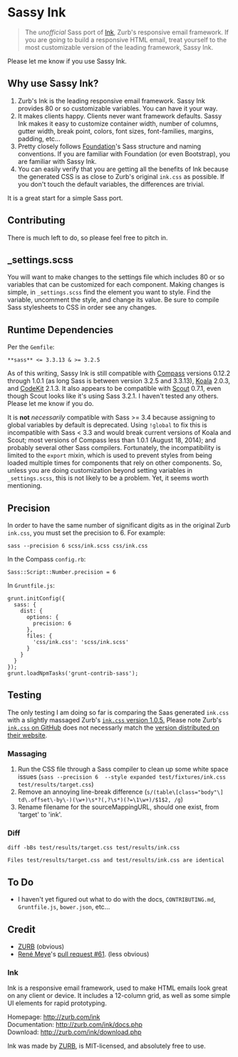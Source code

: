 # Sassy Ink

> The *unofficial* Sass port of [Ink](http://zurb.com/ink), Zurb's responsive email framework. If you are going to build a responsive HTML email, treat yourself to the most customizable version of the leading framework, Sassy Ink.

Please let me know if you use Sassy Ink.

## Why use Sassy Ink?

1. Zurb's Ink is the leading responsive email framework. Sassy Ink provides 80 or so customizable variables. You can have it your way. 
1. It makes clients happy. Clients never want framework defaults. Sassy Ink makes it easy to customize container width, number of columns, gutter width, break point, colors, font sizes, font-families, margins, padding, etc... 
1. Pretty closely follows [Foundation](http://foundation.zurb.com/)'s Sass structure and naming conventions. If you are familiar with Foundation (or even Bootstrap), you are familiar with Sassy Ink.
1. You can easily verify that you are getting all the benefits of Ink because the generated CSS is as close to Zurb's original `ink.css` as possible. If you don't touch the default variables, the differences are trivial.

It is a great start for a simple Sass port. 

## Contributing

There is much left to do, so please feel free to pitch in.


## _settings.scss

You will want to make changes to the settings file which includes 80 or so variables that can be customized for each component. Making changes is simple, in `_settings.scss` find the element you want to style. Find the variable, uncomment the style, and change its value. Be sure to compile Sass stylesheets to CSS in order see any changes.

## Runtime Dependencies

Per the `Gemfile`:

	**sass** <= 3.3.13 & >= 3.2.5

As of this writing, Sassy Ink is still compatible with [Compass](http://compass-style.org/) versions 0.12.2 through 1.0.1 (as long Sass is between version 3.2.5 and 3.3.13), [Koala](http://koala-app.com/) 2.0.3, and [CodeKit](https://incident57.com/codekit/) 2.1.3. It also appears to be compatible with [Scout](http://mhs.github.io/scout-app/) 0.7.1, even though Scout looks like it's using Sass 3.2.1. I haven't tested any others. Please let me know if you do.

It is **not** *necessarily* compatible with Sass >= 3.4 because assigning to global variables by default is deprecated. Using `!global` to fix this is incompatible with Sass < 3.3 and would break current versions of Koala and Scout; most versions of Compass less than 1.0.1 (August 18, 2014); and probably several other Sass compilers. Fortunately, the incompatibility is limited to the `export` mixin, which is used to prevent styles from being loaded multiple times for components that rely on other components. So, unless you are doing customization beyond setting variables in `_settings.scss`, this is not likely to be a problem. Yet, it seems worth mentioning.

## Precision

In order to have the same number of significant digits as in the original Zurb `ink.css`, you must set the precision to 6. For example:

	sass --precision 6 scss/ink.scss css/ink.css

In the Compass `config.rb`:
	
	Sass::Script::Number.precision = 6

In `Gruntfile.js`:

	grunt.initConfig({
	  sass: {
	    dist: {
	      options: {
	        precision: 6
	      },
	      files: {
	        'css/ink.css': 'scss/ink.scss'
	      }
	    }
	  }
	});
	grunt.loadNpmTasks('grunt-contrib-sass');

## Testing

The only testing I am doing so far is comparing the Saas generated `ink.css` with a slightly massaged Zurb's [`ink.css` version 1.0.5.](https://github.com/zurb/ink/blob/416e0666bfe54a5c9f5dbeaa4c26d29b95b80c0c/css/ink.css) Please note Zurb's [`ink.css` on GitHub](https://github.com/zurb/ink/blob/master/css/ink.css) does not necessarly match the [version distributed on their website](http://zurb.com/ink/).

### Massaging

1. Run the CSS file through a Sass compiler to clean up some white space issues (`sass --precision 6  --style expanded test/fixtures/ink.css test/results/target.css`)
1. Remove an annoying line-break difference (`s/(table\[class="body"\] td\.offset\-by\-)(\w+)\s*?(,?\s*)(?=\1\w+)/$1$2, /g`)
1. Rename filename for the sourceMappingURL, should one exist, from 'target' to 'ink'. 

### Diff

`diff -bBs test/results/target.css test/results/ink.css`

	Files test/results/target.css and test/results/ink.css are identical

## To Do

* I haven't yet figured out what to do with the docs, `CONTRIBUTING.md`, `Gruntfile.js`, `bower.json`, etc... 

## Credit

* [ZURB](http://www.zurb.com) (obvious)
* [René Meye](https://github.com/renemeye)'s [pull request #61](https://github.com/zurb/ink/pull/61). (less obvious)

### Ink


Ink is a responsive email framework, used to make HTML emails look great on any client or device.  It includes a 12-column grid, as well as some simple UI elements for rapid prototyping.

Homepage:      http://zurb.com/ink<br />
Documentation: http://zurb.com/ink/docs.php<br />
Download:      http://zurb.com/ink/download.php

Ink was made by [ZURB](http://www.zurb.com), is MIT-licensed, and absolutely free to use.